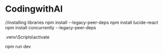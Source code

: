 # CodingwithAI

//installing libraries
npm install --legacy-peer-deps
npm install lucide-react
npm install concurrently --legacy-peer-deps

.venv\Scripts\activate

npm run dev